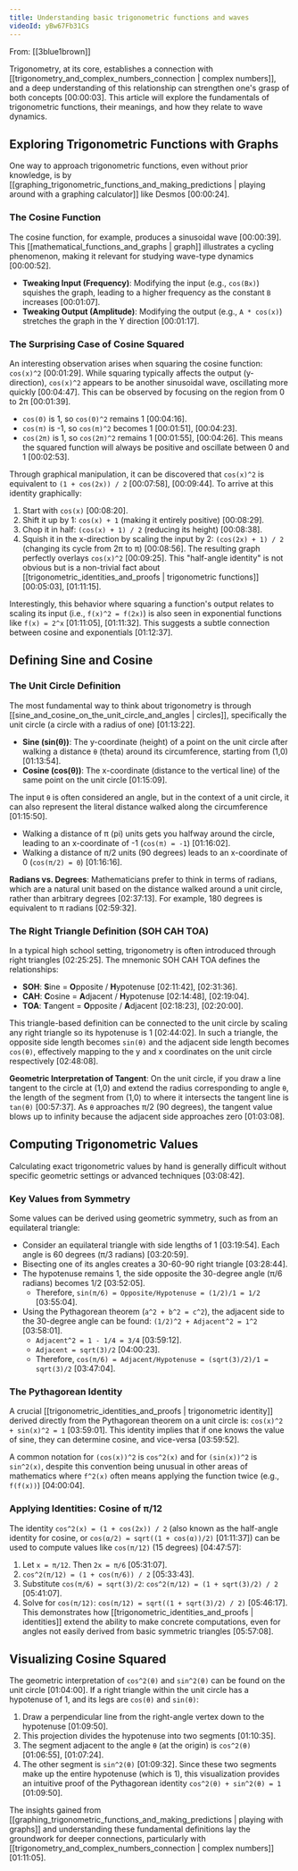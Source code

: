 ```yaml
---
title: Understanding basic trigonometric functions and waves
videoId: yBw67Fb31Cs
---
```


From: [[3blue1brown]] <br/> 

Trigonometry, at its core, establishes a connection with [[trigonometry_and_complex_numbers_connection | complex numbers]], and a deep understanding of this relationship can strengthen one's grasp of both concepts <a class="yt-timestamp" data-t="00:00:03">[00:00:03]</a>. This article will explore the fundamentals of trigonometric functions, their meanings, and how they relate to wave dynamics.

## Exploring Trigonometric Functions with Graphs

One way to approach trigonometric functions, even without prior knowledge, is by [[graphing_trigonometric_functions_and_making_predictions | playing around with a graphing calculator]] like Desmos <a class="yt-timestamp" data-t="00:00:24">[00:00:24]</a>.

### The Cosine Function
The cosine function, for example, produces a sinusoidal wave <a class="yt-timestamp" data-t="00:00:39">[00:00:39]</a>. This [[mathematical_functions_and_graphs | graph]] illustrates a cycling phenomenon, making it relevant for studying wave-type dynamics <a class="yt-timestamp" data-t="00:00:52">[00:00:52]</a>.
*   **Tweaking Input (Frequency)**: Modifying the input (e.g., `cos(Bx)`) squishes the graph, leading to a higher frequency as the constant `B` increases <a class="yt-timestamp" data-t="00:01:07">[00:01:07]</a>.
*   **Tweaking Output (Amplitude)**: Modifying the output (e.g., `A * cos(x)`) stretches the graph in the Y direction <a class="yt-timestamp" data-t="00:01:17">[00:01:17]</a>.

### The Surprising Case of Cosine Squared
An interesting observation arises when squaring the cosine function: `cos(x)^2` <a class="yt-timestamp" data-t="00:01:29">[00:01:29]</a>. While squaring typically affects the output (y-direction), `cos(x)^2` appears to be another sinusoidal wave, oscillating more quickly <a class="yt-timestamp" data-t="00:04:47">[00:04:47]</a>. This can be observed by focusing on the region from 0 to 2π <a class="yt-timestamp" data-t="00:01:39">[00:01:39]</a>.
*   `cos(0)` is 1, so `cos(0)^2` remains 1 <a class="yt-timestamp" data-t="00:04:16">[00:04:16]</a>.
*   `cos(π)` is -1, so `cos(π)^2` becomes 1 <a class="yt-timestamp" data-t="00:01:51">[00:01:51]</a>, <a class="yt-timestamp" data-t="00:04:23">[00:04:23]</a>.
*   `cos(2π)` is 1, so `cos(2π)^2` remains 1 <a class="yt-timestamp" data-t="00:01:55">[00:01:55]</a>, <a class="yt-timestamp" data-t="00:04:26">[00:04:26]</a>.
This means the squared function will always be positive and oscillate between 0 and 1 <a class="yt-timestamp" data-t="00:02:53">[00:02:53]</a>.

Through graphical manipulation, it can be discovered that `cos(x)^2` is equivalent to `(1 + cos(2x)) / 2` <a class="yt-timestamp" data-t="00:07:58">[00:07:58]</a>, <a class="yt-timestamp" data-t="00:09:44">[00:09:44]</a>.
To arrive at this identity graphically:
1.  Start with `cos(x)` <a class="yt-timestamp" data-t="00:08:20">[00:08:20]</a>.
2.  Shift it up by 1: `cos(x) + 1` (making it entirely positive) <a class="yt-timestamp" data-t="00:08:29">[00:08:29]</a>.
3.  Chop it in half: `(cos(x) + 1) / 2` (reducing its height) <a class="yt-timestamp" data-t="00:08:38">[00:08:38]</a>.
4.  Squish it in the x-direction by scaling the input by 2: `(cos(2x) + 1) / 2` (changing its cycle from 2π to π) <a class="yt-timestamp" data-t="00:08:56">[00:08:56]</a>.
The resulting graph perfectly overlays `cos(x)^2` <a class="yt-timestamp" data-t="00:09:25">[00:09:25]</a>. This "half-angle identity" is not obvious but is a non-trivial fact about [[trigonometric_identities_and_proofs | trigonometric functions]] <a class="yt-timestamp" data-t="00:05:03">[00:05:03]</a>, <a class="yt-timestamp" data-t="01:11:15">[01:11:15]</a>.

Interestingly, this behavior where squaring a function's output relates to scaling its input (i.e., `f(x)^2 = f(2x)`) is also seen in exponential functions like `f(x) = 2^x` <a class="yt-timestamp" data-t="01:11:05">[01:11:05]</a>, <a class="yt-timestamp" data-t="01:11:32">[01:11:32]</a>. This suggests a subtle connection between cosine and exponentials <a class="yt-timestamp" data-t="01:12:37">[01:12:37]</a>.

## Defining Sine and Cosine

### The Unit Circle Definition
The most fundamental way to think about trigonometry is through [[sine_and_cosine_on_the_unit_circle_and_angles | circles]], specifically the unit circle (a circle with a radius of one) <a class="yt-timestamp" data-t="01:13:22">[01:13:22]</a>.
*   **Sine (sin(θ))**: The y-coordinate (height) of a point on the unit circle after walking a distance `θ` (theta) around its circumference, starting from (1,0) <a class="yt-timestamp" data-t="01:13:54">[01:13:54]</a>.
*   **Cosine (cos(θ))**: The x-coordinate (distance to the vertical line) of the same point on the unit circle <a class="yt-timestamp" data-t="01:15:09">[01:15:09]</a>.

The input `θ` is often considered an angle, but in the context of a unit circle, it can also represent the literal distance walked along the circumference <a class="yt-timestamp" data-t="01:15:50">[01:15:50]</a>.
*   Walking a distance of π (pi) units gets you halfway around the circle, leading to an x-coordinate of -1 (`cos(π) = -1`) <a class="yt-timestamp" data-t="01:16:02">[01:16:02]</a>.
*   Walking a distance of π/2 units (90 degrees) leads to an x-coordinate of 0 (`cos(π/2) = 0`) <a class="yt-timestamp" data-t="01:16:16">[01:16:16]</a>.

**Radians vs. Degrees**: Mathematicians prefer to think in terms of radians, which are a natural unit based on the distance walked around a unit circle, rather than arbitrary degrees <a class="yt-timestamp" data-t="02:37:13">[02:37:13]</a>. For example, 180 degrees is equivalent to π radians <a class="yt-timestamp" data-t="02:59:32">[02:59:32]</a>.

### The Right Triangle Definition (SOH CAH TOA)
In a typical high school setting, trigonometry is often introduced through right triangles <a class="yt-timestamp" data-t="02:25:25">[02:25:25]</a>. The mnemonic SOH CAH TOA defines the relationships:
*   **SOH**: **S**ine = **O**pposite / **H**ypotenuse <a class="yt-timestamp" data-t="02:11:42">[02:11:42]</a>, <a class="yt-timestamp" data-t="02:31:36">[02:31:36]</a>.
*   **CAH**: **C**osine = **A**djacent / **H**ypotenuse <a class="yt-timestamp" data-t="02:14:48">[02:14:48]</a>, <a class="yt-timestamp" data-t="02:19:04">[02:19:04]</a>.
*   **TOA**: **T**angent = **O**pposite / **A**djacent <a class="yt-timestamp" data-t="02:18:23">[02:18:23]</a>, <a class="yt-timestamp" data-t="02:20:00">[02:20:00]</a>.

This triangle-based definition can be connected to the unit circle by scaling any right triangle so its hypotenuse is 1 <a class="yt-timestamp" data-t="02:44:02">[02:44:02]</a>. In such a triangle, the opposite side length becomes `sin(θ)` and the adjacent side length becomes `cos(θ)`, effectively mapping to the y and x coordinates on the unit circle respectively <a class="yt-timestamp" data-t="02:48:08">[02:48:08]</a>.

**Geometric Interpretation of Tangent**: On the unit circle, if you draw a line tangent to the circle at (1,0) and extend the radius corresponding to angle `θ`, the length of the segment from (1,0) to where it intersects the tangent line is `tan(θ)` <a class="yt-timestamp" data-t="00:57:37">[00:57:37]</a>. As `θ` approaches π/2 (90 degrees), the tangent value blows up to infinity because the adjacent side approaches zero <a class="yt-timestamp" data-t="01:03:08">[01:03:08]</a>.

## Computing Trigonometric Values

Calculating exact trigonometric values by hand is generally difficult without specific geometric settings or advanced techniques <a class="yt-timestamp" data-t="03:08:42">[03:08:42]</a>.

### Key Values from Symmetry
Some values can be derived using geometric symmetry, such as from an equilateral triangle:
*   Consider an equilateral triangle with side lengths of 1 <a class="yt-timestamp" data-t="03:19:54">[03:19:54]</a>. Each angle is 60 degrees (π/3 radians) <a class="yt-timestamp" data-t="03:20:59">[03:20:59]</a>.
*   Bisecting one of its angles creates a 30-60-90 right triangle <a class="yt-timestamp" data-t="03:28:44">[03:28:44]</a>.
*   The hypotenuse remains 1, the side opposite the 30-degree angle (π/6 radians) becomes 1/2 <a class="yt-timestamp" data-t="03:52:05">[03:52:05]</a>.
    *   Therefore, `sin(π/6) = Opposite/Hypotenuse = (1/2)/1 = 1/2` <a class="yt-timestamp" data-t="03:55:04">[03:55:04]</a>.
*   Using the Pythagorean theorem (`a^2 + b^2 = c^2`), the adjacent side to the 30-degree angle can be found: `(1/2)^2 + Adjacent^2 = 1^2` <a class="yt-timestamp" data-t="03:58:01">[03:58:01]</a>.
    *   `Adjacent^2 = 1 - 1/4 = 3/4` <a class="yt-timestamp" data-t="03:59:12">[03:59:12]</a>.
    *   `Adjacent = sqrt(3)/2` <a class="yt-timestamp" data-t="04:00:23">[04:00:23]</a>.
    *   Therefore, `cos(π/6) = Adjacent/Hypotenuse = (sqrt(3)/2)/1 = sqrt(3)/2` <a class="yt-timestamp" data-t="03:47:04">[03:47:04]</a>.

### The Pythagorean Identity
A crucial [[trigonometric_identities_and_proofs | trigonometric identity]] derived directly from the Pythagorean theorem on a unit circle is:
`cos(x)^2 + sin(x)^2 = 1` <a class="yt-timestamp" data-t="03:59:01">[03:59:01]</a>.
This identity implies that if one knows the value of sine, they can determine cosine, and vice-versa <a class="yt-timestamp" data-t="03:59:52">[03:59:52]</a>.

A common notation for `(cos(x))^2` is `cos^2(x)` and for `(sin(x))^2` is `sin^2(x)`, despite this convention being unusual in other areas of mathematics where `f^2(x)` often means applying the function twice (e.g., `f(f(x))`) <a class="yt-timestamp" data-t="04:00:04">[04:00:04]</a>.

### Applying Identities: Cosine of π/12
The identity `cos^2(x) = (1 + cos(2x)) / 2` (also known as the half-angle identity for cosine, or `cos(α/2) = sqrt((1 + cos(α))/2)` <a class="yt-timestamp" data-t="01:11:37">[01:11:37]</a>) can be used to compute values like `cos(π/12)` (15 degrees) <a class="yt-timestamp" data-t="04:47:57">[04:47:57]</a>:
1.  Let `x = π/12`. Then `2x = π/6` <a class="yt-timestamp" data-t="05:31:07">[05:31:07]</a>.
2.  `cos^2(π/12) = (1 + cos(π/6)) / 2` <a class="yt-timestamp" data-t="05:33:43">[05:33:43]</a>.
3.  Substitute `cos(π/6) = sqrt(3)/2`: `cos^2(π/12) = (1 + sqrt(3)/2) / 2` <a class="yt-timestamp" data-t="05:41:07">[05:41:07]</a>.
4.  Solve for `cos(π/12)`: `cos(π/12) = sqrt((1 + sqrt(3)/2) / 2)` <a class="yt-timestamp" data-t="05:46:17">[05:46:17]</a>.
This demonstrates how [[trigonometric_identities_and_proofs | identities]] extend the ability to make concrete computations, even for angles not easily derived from basic symmetric triangles <a class="yt-timestamp" data-t="05:57:08">[05:57:08]</a>.

## Visualizing Cosine Squared

The geometric interpretation of `cos^2(θ)` and `sin^2(θ)` can be found on the unit circle <a class="yt-timestamp" data-t="01:04:00">[01:04:00]</a>.
If a right triangle within the unit circle has a hypotenuse of 1, and its legs are `cos(θ)` and `sin(θ)`:
1.  Draw a perpendicular line from the right-angle vertex down to the hypotenuse <a class="yt-timestamp" data-t="01:09:50">[01:09:50]</a>.
2.  This projection divides the hypotenuse into two segments <a class="yt-timestamp" data-t="01:10:35">[01:10:35]</a>.
3.  The segment adjacent to the angle `θ` (at the origin) is `cos^2(θ)` <a class="yt-timestamp" data-t="01:06:55">[01:06:55]</a>, <a class="yt-timestamp" data-t="01:07:24">[01:07:24]</a>.
4.  The other segment is `sin^2(θ)` <a class="yt-timestamp" data-t="01:09:32">[01:09:32]</a>.
Since these two segments make up the entire hypotenuse (which is 1), this visualization provides an intuitive proof of the Pythagorean identity `cos^2(θ) + sin^2(θ) = 1` <a class="yt-timestamp" data-t="01:09:50">[01:09:50]</a>.

The insights gained from [[graphing_trigonometric_functions_and_making_predictions | playing with graphs]] and understanding these fundamental definitions lay the groundwork for deeper connections, particularly with [[trigonometry_and_complex_numbers_connection | complex numbers]] <a class="yt-timestamp" data-t="01:11:05">[01:11:05]</a>.